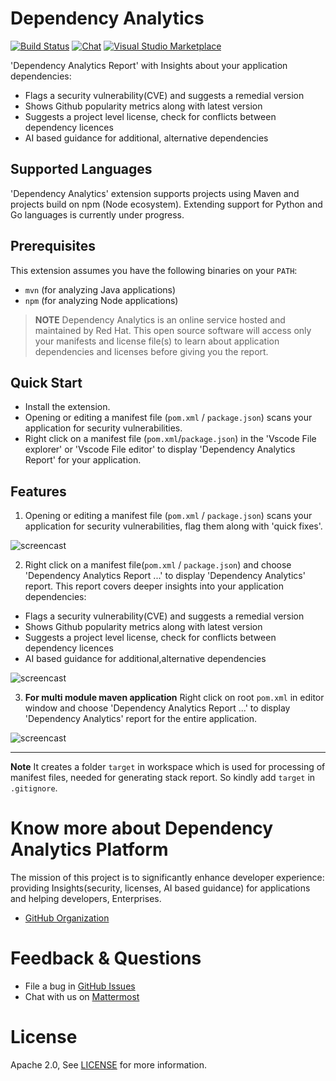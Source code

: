 # Dependency Analytics

[![Build Status](https://ci.centos.org/job/devtools-fabric8-analytics-vscode-extension/badge/icon)](https://ci.centos.org/job/devtools-fabric8-analytics-vscode-extension/)
[![Chat](https://img.shields.io/badge/chat-on%20mattermost-brightgreen.svg)](https://chat.openshift.io/developers/channels/fabric8-analytics)
[![Visual Studio Marketplace](https://vsmarketplacebadge.apphb.com/version/redhat.fabric8-analytics.svg)](https://marketplace.visualstudio.com/items?itemName=redhat.fabric8-analytics)

'Dependency Analytics Report' with Insights about your application dependencies:
* Flags a security vulnerability(CVE) and suggests a remedial version
* Shows Github popularity metrics along with latest version
* Suggests a project level license, check for conflicts between dependency licences
* AI based guidance for additional, alternative dependencies

## Supported Languages

'Dependency Analytics' extension supports projects using Maven and projects build on npm (Node ecosystem). 
Extending support for Python and Go languages is currently under progress.

## Prerequisites

This extension assumes you have the following binaries on your `PATH`:

* `mvn` (for analyzing Java applications)
* `npm` (for analyzing Node applications)

> **NOTE** Dependency Analytics is an online service hosted and maintained by Red Hat. This open source software will access only your manifests and license file(s) to learn about application dependencies and licenses before giving you the report.

## Quick Start

  - Install the extension.
  - Opening or editing a manifest file (`pom.xml` / `package.json`) scans your application for security vulnerabilities.
  - Right click on a manifest file (`pom.xml`/`package.json`) in the 'Vscode File explorer' or  'Vscode File editor' to display 'Dependency Analytics Report' for your application.


## Features

1. Opening or editing a manifest file (`pom.xml` / `package.json`) scans your application for security vulnerabilities, flag them along with 'quick fixes'.

![ screencast ](https://raw.githubusercontent.com/fabric8-analytics/fabric8-analytics-vscode-extension/master/images/compAnalysis.gif)

2. Right click on a manifest file(`pom.xml` / `package.json`) and choose 'Dependency Analytics Report ...' to display 'Dependency Analytics' report. This report covers deeper insights into your application dependencies:
* Flags a security vulnerability(CVE) and suggests a remedial version
* Shows Github popularity metrics along with latest version
* Suggests a project level license, check for conflicts between dependency licences
* AI based guidance for additional,alternative dependencies

![ screencast ](https://raw.githubusercontent.com/fabric8-analytics/fabric8-analytics-vscode-extension/master/images/stackanalysis.gif)

3. **For multi module maven application** Right click on root `pom.xml` in editor window and choose 'Dependency Analytics Report ...' to display 'Dependency Analytics' report for the entire application.

![ screencast ](https://raw.githubusercontent.com/fabric8-analytics/fabric8-analytics-vscode-extension/master/images/stackanalysis-multi.gif)

-------------------------------------------------------------------------------------------------------------------
**Note** It creates a folder `target` in workspace which is used for processing of manifest files, needed for generating stack report. So kindly add `target` in `.gitignore`.

Know more about Dependency Analytics Platform
==============================================
The mission of this project is to significantly enhance developer experience:
providing Insights(security, licenses, AI based guidance) for applications and helping developers, Enterprises.

* [GitHub Organization](https://github.com/fabric8-analytics)

Feedback & Questions
====================
* File a bug in [GitHub Issues](https://github.com/fabric8-analytics/fabric8-analytics-vscode-extension/issues)
* Chat with us on [Mattermost](https://chat.openshift.io/developers/channels/fabric8-analytics)

License
=======
Apache 2.0, See [LICENSE](LICENSE) for more information.


